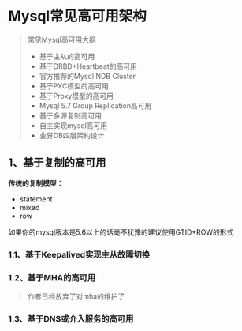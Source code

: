 # Mysql常见高可用架构

> 常见Mysql高可用大纲
>
> - 基于主从的高可用
> - 基于DRBD+Heartbeat的高可用
> - 官方推荐的Mysql NDB Cluster
> - 基于PXC模型的高可用
> - 基于Proxy模型的高可用
> - Mysql 5.7 Group Replication高可用
> - 基于多源复制高可用
> - 自主实现mysql高可用
> - 业界DB四层架构设计

## 1、基于复制的高可用

**传统的复制模型：**

- statement
- mixed
- row

如果你的mysql版本是5.6以上的话毫不犹豫的建议使用GTID+ROW的形式

### 1.1、基于Keepalived实现主从故障切换



### 1.2、基于MHA的高可用

> 作者已经放弃了对mha的维护了



### 1.3、基于DNS或介入服务的高可用

